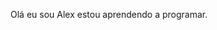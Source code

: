Olá eu sou Alex 
estou aprendendo a programar.

<!---
Alex22159/Alex22159 is a ✨ special ✨ repository because its `README.md` (this file) appears on your GitHub profile.
You can click the Preview link to take a look at your changes.
--->

